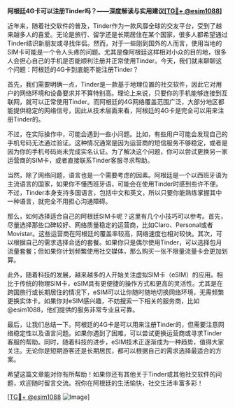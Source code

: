 **阿根廷4G卡可以注册Tinder吗？——深度解读与实用建议[[TG💪+ @esim1088](https://t.me/s/esim1088)]**

近年来，随着社交软件的普及，Tinder作为一款风靡全球的交友平台，受到了越来越多人的喜爱。无论是旅行、留学还是长期居住在某个国家，很多人都希望通过Tinder结识新朋友或寻找伴侣。然而，对于一些刚到国外的人而言，使用当地的SIM卡可能是一个令人头疼的问题。尤其是像阿根廷这样相对小众的目的地，很多人会担心自己的手机是否能顺利注册并正常使用Tinder。今天，我们就来聊聊这个问题：阿根廷的4G卡到底能不能注册Tinder？

首先，我们需要明确一点，Tinder是一款基于地理位置的社交软件，因此它对用户的网络环境和设备要求并不算特别高。理论上来说，只要你的手机能够连接到互联网，就可以正常使用Tinder。而阿根廷的4G网络覆盖范围广泛，大部分地区都能提供稳定的网络信号，因此从技术层面来看，阿根廷的4G卡是完全可以用来注册Tinder的。

不过，在实际操作中，可能会遇到一些小问题。比如，有些用户可能会发现自己的手机号码无法通过验证。这种情况通常是因为运营商的短信服务不够稳定，或者是因为你的手机号码尚未完成实名认证。为了解决这个问题，你可以尝试更换另一家运营商的SIM卡，或者直接联系Tinder客服寻求帮助。

当然，除了网络问题，语言也是一个需要考虑的因素。阿根廷是一个以西班牙语为主流语言的国家，如果你不懂西班牙语，可能会在使用Tinder时感到些许不便。不过，Tinder本身支持多国语言，包括中文和英文，所以只要你能熟练掌握其中一种语言，就完全不用担心沟通障碍。

那么，如何选择适合自己的阿根廷SIM卡呢？这里有几个小技巧可以参考。首先，尽量选择那些口碑较好、网络质量稳定的运营商，比如Claro、Personal或者Movistar。这些运营商在阿根廷的覆盖率较高，网络速度也相对较快。其次，可以根据自己的需求选择合适的套餐。如果你只是偶尔使用Tinder，可以选择包月流量套餐；但如果你计划频繁使用社交媒体，那么购买一张不限量流量卡会更加划算。

此外，随着科技的发展，越来越多的人开始关注虚拟SIM卡（eSIM）的应用。相比于传统的物理SIM卡，eSIM具有更便捷的操作方式和更高的灵活性。尤其是在跨国旅行或长期居住的情况下，eSIM可以让你随时随地切换网络环境，无需频繁更换实体卡。如果你对eSIM感兴趣，不妨搜索一下相关的服务商，比如@esim1088，他们提供的服务非常专业且可靠。

最后，让我们总结一下。阿根廷的4G卡是可以用来注册Tinder的，但需要注意网络稳定性以及语言问题。如果你遇到了困难，可以尝试更换运营商或寻求Tinder客服的帮助。同时，随着科技的进步，eSIM技术正逐渐成为一种趋势，值得大家关注。无论你是短期游客还是长期居民，都可以根据自己的需求选择最适合的方案。

希望这篇文章能对你有所帮助！如果你还有其他关于Tinder或其他社交软件的问题，欢迎随时留言交流。祝你在阿根廷的生活愉快，社交生活丰富多彩！

[[TG💪+ @esim1088](https://t.me/s/esim1088) ![Image](https://i.postimg.cc/4NQfJmqS/Snipaste-2025-05-13-00-14-12.png)]